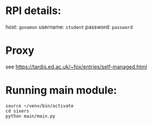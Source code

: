 # RPI details:

host: ``gonamon``
username: ``student``
password: ``password``

# Proxy 

see https://tardis.ed.ac.uk/~fox/entries/self-managed.html

# Running main module:

```
source ~/venv/bin/activate
cd sixers
python main/main.py
```